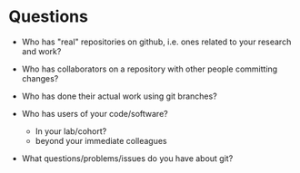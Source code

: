 # Questions

+ Who has "real" repositories on github, i.e. ones related to your research and work?
+ Who has collaborators on a repository with other people committing changes?
+ Who has done their actual work using git branches?
+ Who has users of your code/software?
  + In your lab/cohort?
  + beyond your immediate colleagues
  
  
  
+ What questions/problems/issues do you have about git?
